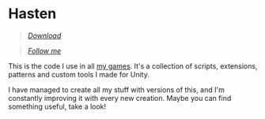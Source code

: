 # Hasten

> _[Download](http://github.com/alvivar/Hasten/raw/master/Hasten.zip)_

> _[Follow me](http://twitter.com/matnesis)_

This is the code I use in all [my games](http://matnesis.itch.io/). It's a
collection of scripts, extensions, patterns and custom tools I made for Unity.

I have managed to create all my stuff with versions of this, and I'm constantly
improving it with every new creation. Maybe you can find something useful, take
a look!
